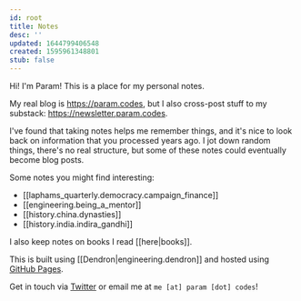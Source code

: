 ```yaml
---
id: root
title: Notes
desc: ''
updated: 1644799406548
created: 1595961348801
stub: false
---
```


Hi! I'm Param! This is a place for my personal notes.

My real blog is https://param.codes, but I also cross-post
stuff to my substack: https://newsletter.param.codes.

I've found that taking notes helps me remember things, and it's nice
to look back on information that you processed years ago. I jot down random things, there's no real structure, but some of these
notes could eventually become blog posts.

Some notes you might find interesting:

* [[laphams_quarterly.democracy.campaign_finance]]
* [[engineering.being_a_mentor]]
* [[history.china.dynasties]]
* [[history.india.indira_gandhi]]

I also keep notes on books I read [[here|books]].

This is built using [[Dendron|engineering.dendron]] and hosted using
[GitHub Pages](https://github.com/paramsingh/notes).

Get in touch via [Twitter](https://twitter.com/iliekcomputers) or email me at `me [at] param [dot] codes`!
